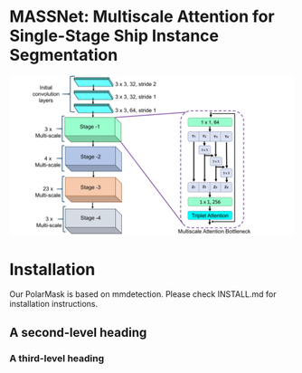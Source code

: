 # MASSNet: Multiscale Attention for Single-Stage Ship Instance Segmentation
![Structure of Multiscale attention backbone of MASSNet](images/architecture.jpg)

# Installation
Our PolarMask is based on mmdetection. Please check INSTALL.md for installation instructions.
## A second-level heading
### A third-level heading
